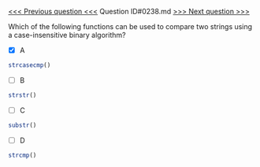 [<<< Previous question <<<](0237.md)  Question ID#0238.md  [>>> Next question >>>](0239.md) 

Which of the following functions can be used to compare two strings using a case-insensitive binary algorithm?

- [x] A
```php
strcasecmp()
```

- [ ] B
```php
strstr()
```

- [ ] C
```php
substr()
```

- [ ] D
```php
strcmp()
```

